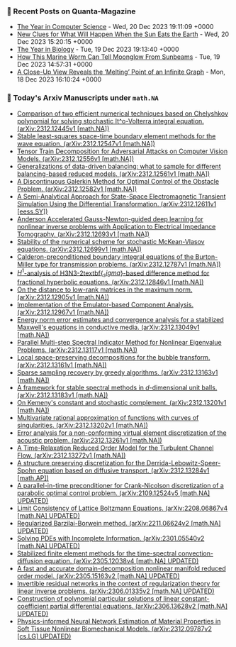 ### 📝 Recent Posts on Quanta-Magazine
<!-- quanta starts -->
* <a href="https://www.quantamagazine.org/the-biggest-discoveries-in-computer-science-in-2023-20231220/">The Year in Computer Science</a> - Wed, 20 Dec 2023 19:11:09 +0000
* <a href="https://www.quantamagazine.org/new-clues-for-what-will-happen-when-the-sun-eats-the-earth-20231220/">New Clues for What Will Happen When the Sun Eats the Earth</a> - Wed, 20 Dec 2023 15:20:15 +0000
* <a href="https://www.quantamagazine.org/the-biggest-discoveries-in-biology-in-2023-20231219/">The Year in Biology</a> - Tue, 19 Dec 2023 19:13:40 +0000
* <a href="https://www.quantamagazine.org/how-this-marine-worm-can-tell-moonglow-from-sunbeams-20231219/">How This Marine Worm Can Tell Moonglow From Sunbeams</a> - Tue, 19 Dec 2023 14:57:31 +0000
* <a href="https://www.quantamagazine.org/a-close-up-view-reveals-the-melting-point-of-an-infinite-graph-20231218/">A Close-Up View Reveals the ‘Melting’ Point of an Infinite Graph</a> - Mon, 18 Dec 2023 16:10:24 +0000
<!-- quanta ends -->
### 📝 Today's Arxiv Manuscripts under ``math.NA``
<!-- arxiv-math-na starts -->
* <a href="http://arxiv.org/abs/2312.12445">Comparison of two efficient numerical techniques based on Chelyshkov polynomial for solving stochastic It^o-Volterra integral equation. (arXiv:2312.12445v1 [math.NA])</a>
* <a href="http://arxiv.org/abs/2312.12547">Stable least-squares space-time boundary element methods for the wave equation. (arXiv:2312.12547v1 [math.NA])</a>
* <a href="http://arxiv.org/abs/2312.12556">Tensor Train Decomposition for Adversarial Attacks on Computer Vision Models. (arXiv:2312.12556v1 [math.NA])</a>
* <a href="http://arxiv.org/abs/2312.12561">Generalizations of data-driven balancing: what to sample for different balancing-based reduced models. (arXiv:2312.12561v1 [math.NA])</a>
* <a href="http://arxiv.org/abs/2312.12582">A Discontinuous Galerkin Method for Optimal Control of the Obstacle Problem. (arXiv:2312.12582v1 [math.NA])</a>
* <a href="http://arxiv.org/abs/2312.12611">A Semi-Analytical Approach for State-Space Electromagnetic Transient Simulation Using the Differential Transformation. (arXiv:2312.12611v1 [eess.SY])</a>
* <a href="http://arxiv.org/abs/2312.12693">Anderson Accelerated Gauss-Newton-guided deep learning for nonlinear inverse problems with Application to Electrical Impedance Tomography. (arXiv:2312.12693v1 [math.NA])</a>
* <a href="http://arxiv.org/abs/2312.12699">Stability of the numerical scheme for stochastic McKean-Vlasov equations. (arXiv:2312.12699v1 [math.NA])</a>
* <a href="http://arxiv.org/abs/2312.12787">Calderon-preconditioned boundary integral equations of the Burton-Miller type for transmission problems. (arXiv:2312.12787v1 [math.NA])</a>
* <a href="http://arxiv.org/abs/2312.12846">$H^1$-analysis of H3N3-2textbf{$_sigma$}-based difference method for fractional hyperbolic equations. (arXiv:2312.12846v1 [math.NA])</a>
* <a href="http://arxiv.org/abs/2312.12905">On the distance to low-rank matrices in the maximum norm. (arXiv:2312.12905v1 [math.NA])</a>
* <a href="http://arxiv.org/abs/2312.12967">Implementation of the Emulator-based Component Analysis. (arXiv:2312.12967v1 [math.NA])</a>
* <a href="http://arxiv.org/abs/2312.13049">Energy norm error estimates and convergence analysis for a stabilized Maxwell's equations in conductive media. (arXiv:2312.13049v1 [math.NA])</a>
* <a href="http://arxiv.org/abs/2312.13117">Parallel Multi-step Spectral Indicator Method for Nonlinear Eigenvalue Problems. (arXiv:2312.13117v1 [math.NA])</a>
* <a href="http://arxiv.org/abs/2312.13161">Local space-preserving decompositions for the bubble transform. (arXiv:2312.13161v1 [math.NA])</a>
* <a href="http://arxiv.org/abs/2312.13163">Sparse sampling recovery by greedy algorithms. (arXiv:2312.13163v1 [math.NA])</a>
* <a href="http://arxiv.org/abs/2312.13183">A framework for stable spectral methods in $d$-dimensional unit balls. (arXiv:2312.13183v1 [math.NA])</a>
* <a href="http://arxiv.org/abs/2312.13201">On Kemeny's constant and stochastic complement. (arXiv:2312.13201v1 [math.NA])</a>
* <a href="http://arxiv.org/abs/2312.13202">Multivariate rational approximation of functions with curves of singularities. (arXiv:2312.13202v1 [math.NA])</a>
* <a href="http://arxiv.org/abs/2312.13261">Error analysis for a non-conforming virtual element discretization of the acoustic problem. (arXiv:2312.13261v1 [math.NA])</a>
* <a href="http://arxiv.org/abs/2312.13272">A Time-Relaxation Reduced Order Model for the Turbulent Channel Flow. (arXiv:2312.13272v1 [math.NA])</a>
* <a href="http://arxiv.org/abs/2312.13284">A structure preserving discretization for the Derrida-Lebowitz-Speer-Spohn equation based on diffusive transport. (arXiv:2312.13284v1 [math.AP])</a>
* <a href="http://arxiv.org/abs/2109.12524">A parallel-in-time preconditioner for Crank-Nicolson discretization of a parabolic optimal control problem. (arXiv:2109.12524v5 [math.NA] UPDATED)</a>
* <a href="http://arxiv.org/abs/2208.06867">Limit Consistency of Lattice Boltzmann Equations. (arXiv:2208.06867v4 [math.NA] UPDATED)</a>
* <a href="http://arxiv.org/abs/2211.06624">Regularized Barzilai-Borwein method. (arXiv:2211.06624v2 [math.NA] UPDATED)</a>
* <a href="http://arxiv.org/abs/2301.05540">Solving PDEs with Incomplete Information. (arXiv:2301.05540v2 [math.NA] UPDATED)</a>
* <a href="http://arxiv.org/abs/2305.12038">Stabilized finite element methods for the time-spectral convection-diffusion equation. (arXiv:2305.12038v4 [math.NA] UPDATED)</a>
* <a href="http://arxiv.org/abs/2305.15163">A fast and accurate domain-decomposition nonlinear manifold reduced order model. (arXiv:2305.15163v2 [math.NA] UPDATED)</a>
* <a href="http://arxiv.org/abs/2306.01335">Invertible residual networks in the context of regularization theory for linear inverse problems. (arXiv:2306.01335v2 [math.NA] UPDATED)</a>
* <a href="http://arxiv.org/abs/2306.13628">Construction of polynomial particular solutions of linear constant-coefficient partial differential equations. (arXiv:2306.13628v2 [math.NA] UPDATED)</a>
* <a href="http://arxiv.org/abs/2312.09787">Physics-informed Neural Network Estimation of Material Properties in Soft Tissue Nonlinear Biomechanical Models. (arXiv:2312.09787v2 [cs.LG] UPDATED)</a>
<!-- arxiv-math-na ends -->

